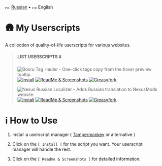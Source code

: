 <img width="16" height="11" alt="ru" src="https://github.com/user-attachments/assets/fec055f0-e3d1-4fb9-a869-f5dd53e951ad" /> [Russian](./readme_ru.md) •
<img width="16" height="11" alt="us" src="https://github.com/user-attachments/assets/d1d687d5-eb4c-4363-afdb-45c97d201bec" /> English

# 🛖 My Userscripts
A collection of quality-of-life userscripts for various websites.

> #### LIST USERSCRIPTS ⬇️
> <img src="https://img.shields.io/badge/Booru_Tag_Hauler-One--click_tags_copy_from_the_hover_preview_tooltip.-474747?style=for-the-badge&logo=danbooru&logoColor=white" alt="Booru Tag Hauler - One-click tags copy from the hover preview tooltip."><br />
> <a href="https://raw.githubusercontent.com/vanja-san/JS-UserScripts/main/scripts/Booru%20Tags%20Hauler/Booru_Tags_Hauler.user.js"><img src="https://img.shields.io/badge/Install-633d63?style=for-the-badge" alt="Install"></a>
> <a href="./scripts/Booru%20Tags%20Hauler/"><img src="https://img.shields.io/badge/ReadMe_%26_Screenshots-663447?style=for-the-badge" alt="ReadMe & Screenshots"></a>
> <a href="https://greasyfork.org/ru/scripts/546052-booru-tags-hauler"><img src="https://img.shields.io/badge/Greasyfork-26736e?style=for-the-badge" alt="Greasyfork"></a>
> 
> <img src="https://img.shields.io/badge/Nexus_Russian_Localizer-Adds_Russian_translation_to_NexusMods_website.-474747?style=for-the-badge&logo=nexusmods&logoColor=white" alt="Nexus Russian Localizer - Adds Russian translation to NexusMods website."><br />
> <a href="https://raw.githubusercontent.com/vanja-san/JS-UserScripts/main/scripts/Nexus%20Russian%20Localizer/NRL.user.js"><img src="https://img.shields.io/badge/Install-633d63?style=for-the-badge" alt="Install"></a>
> <a href="./scripts/Nexus%20Russian%20Localizer/"><img src="https://img.shields.io/badge/ReadMe_%26_Screenshots-663447?style=for-the-badge" alt="ReadMe & Screenshots"></a>
> <a href=""><img src="https://img.shields.io/badge/Greasyfork-26736e?style=for-the-badge" alt="Greasyfork"></a>
 
# ℹ️ How to Use
1. Install a userscript manager ( [Tampermonkey](https://www.tampermonkey.net/) or alternative )

2. Click on the `[ Install ]` for the script you want. Your userscript manager will handle the rest.
3. Click on the `[ Readme & Screenshots ]` for detailed information.

